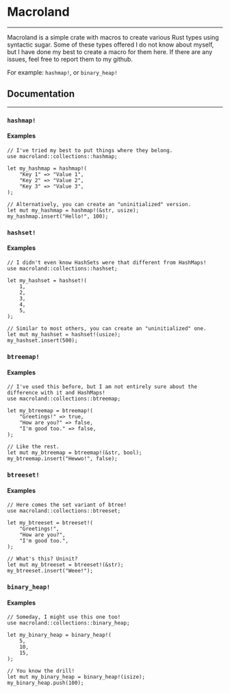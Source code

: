 # Macroland
-----
Macroland is a simple crate with macros to create various Rust types using
syntactic sugar. Some of these types offered I do not know about myself, but
I have done my best to create a macro for them here. If there are any issues,
feel free to report them to my github.

For example: `hashmap!`, or `binary_heap!`

## Documentation

-----
### `hashmap!`

#### Examples
```
// I've tried my best to put things where they belong.
use macroland::collections::hashmap;

let my_hashmap = hashmap!(
    "Key 1" => "Value 1",
    "Key 2" => "Value 2",
    "Key 3" => "Value 3",
);

// Alternatively, you can create an "uninitialized" version.
let mut my_hashmap = hashmap!(&str, usize);
my_hashmap.insert("Hello!", 100);
```

### `hashset!`

#### Examples
```
// I didn't even know HashSets were that different from HashMaps!
use macroland::collections::hashset;

let my_hashset = hashset!(
    1,
    2,
    3,
    4,
    5,
);

// Similar to most others, you can create an "uninitialized" one.
let mut my_hashset = hashset!(usize);
my_hashset.insert(500);
```

### `btreemap!` 

#### Examples
```
// I've used this before, but I am not entirely sure about the difference with it and HashMaps!
use macroland::collections::btreemap;

let my_btreemap = btreemap!(
    "Greetings!" => true,
    "How are you?" => false,
    "I'm good too." => false,
);

// Like the rest.
let mut my_btreemap = btreemap!(&str, bool);
my_btreemap.insert("Hewwo!", false);
```

### `btreeset!`

#### Examples
```
// Here comes the set variant of btree!
use macroland::collections::btreeset;

let my_btreeset = btreeset!(
    "Greetings!",
    "How are you?",
    "I'm good too.",
);

// What's this? Uninit?
let mut my_btreeset = btreeset!(&str);
my_btreeset.insert("Weee!");
```

### `binary_heap!`

#### Examples
```
// Someday, I might use this one too!
use macroland::collections::binary_heap;

let my_binary_heap = binary_heap!(
    5,
    10,
    15,
);

// You know the drill!
let mut my_binary_heap = binary_heap!(isize);
my_binary_heap.push(100);
```